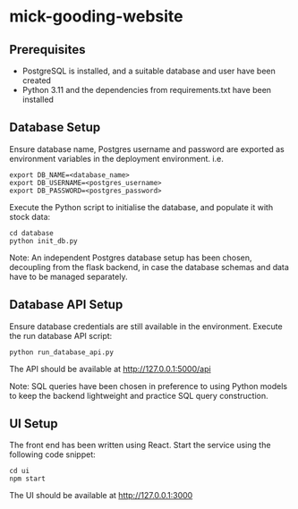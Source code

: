 # mick-gooding-website

## Prerequisites
* PostgreSQL is installed, and a suitable database and user have been created
* Python 3.11 and the dependencies from requirements.txt have been installed

## Database Setup
Ensure database name, Postgres username and password are exported as environment variables in the deployment environment. i.e.

```
export DB_NAME=<database_name>
export DB_USERNAME=<postgres_username>
export DB_PASSWORD=<postgres_password>
```

Execute the Python script to initialise the database, and populate it with stock data:

```
cd database
python init_db.py
```

Note: An independent Postgres database setup has been chosen, decoupling from the flask backend, in case the database schemas and data have to be managed separately.

## Database API Setup
Ensure database credentials are still available in the environment. Execute the run database API script:

```
python run_database_api.py
```

The API should be available at http://127.0.0.1:5000/api

Note: SQL queries have been chosen in preference to using Python models to keep the backend lightweight and practice SQL query construction. 

## UI Setup
The front end has been written using React. Start the service using the following code snippet:

```
cd ui
npm start
```

The UI should be available at http://127.0.0.1:3000
